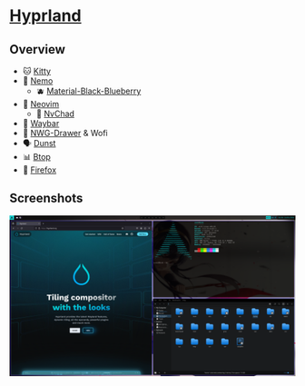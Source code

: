 # [Hyprland](https://hyprland.org/)

## Overview
- 🐱 [Kitty](https://sw.kovidgoyal.net/kitty/)
- 📁 [Nemo](https://github.com/linuxmint/nemo)
  - 🫐 [Material-Black-Blueberry](https://www.gnome-look.org/p/1316887)
- 📝 [Neovim](https://neovim.io/)
  - 💪 [NvChad](https://nvchad.com/)
- 🍫 [Waybar](https://github.com/Alexays/Waybar)
- 🚀 [NWG-Drawer](https://github.com/nwg-piotr/nwg-drawer) & Wofi
- 🗣️ [Dunst](https://github.com/dunst-project/dunst)
- 📊 [Btop](https://github.com/aristocratos/btop)
- 🦊 [Firefox](https://www.mozilla.org/sv-SE/firefox/)

## Screenshots
![Screenshot](/screenshot.png)
